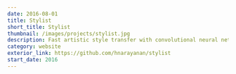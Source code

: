 ```yaml
---
date: 2016-08-01
title: Stylist
short_title: Stylist
thumbnail: /images/projects/stylist.jpg
description: Fast artistic style transfer with convolutional neural networks.
category: website
exterior_link: https://github.com/hnarayanan/stylist
start_date: 2016
---
```


